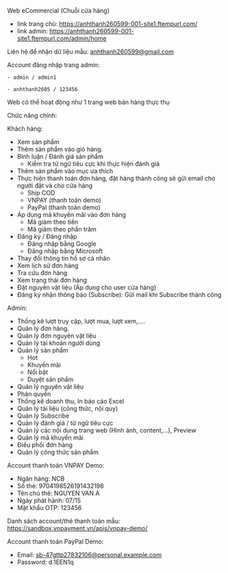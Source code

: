 Web eCommercial (Chuỗi cửa hàng)

  - link trang chủ: https://anhthanh260599-001-site1.ftempurl.com/
  - link admin: https://anhthanh260599-001-site1.ftempurl.com/admin/home 

Liên hệ để nhận dữ liệu mẫu: anhthanh260599@gmail.com

Account đăng nhập trang admin:

    - admin / admin1
    
    - anhthanh2605 / 123456

Web có thể hoạt động như 1 trang web bán hàng thực thụ

Chức năng chính: 

Khách hàng:

  - Xem sản phẩm
  - Thêm sản phẩm vào giỏ hàng.
  - Bình luận / Đánh giá sản phẩm
      + Kiểm tra từ ngữ tiêu cực khi thực hiện đánh giá
  - Thêm sản phẩm vào mục ưa thích
  - Thực hiện thanh toán đơn hàng, đặt hàng thành công sẽ gửi email cho người đặt và cho cửa hàng
      + Ship COD
      + VNPAY (thanh toán demo)
      + PayPal (thanh toán demo)
  - Áp dụng mã khuyến mãi vào đơn hàng
      + Mã giảm theo tiền
      + Mã giảm theo phần trăm
  - Đăng ký / Đăng nhập
      + Đăng nhập bằng Google
      + Đăng nhập bằng Microsoft
  - Thay đổi thông tin hồ sơ cá nhân
  - Xem lịch sử đơn hàng
  - Tra cứu đơn hàng
  - Xem trạng thái đơn hàng
  - Đặt nguyên vật liệu (Áp dụng cho user cửa hàng)
  - Đăng ký nhận thông báo (Subscribe): Gửi mail khi Subscribe thành công
    
Admin:

  - Thống kê lượt truy cập, lượt mua, lượt xem,....
  - Quản lý đơn hàng.
  - Quản lý đơn nguyên vật liệu
  - Quản lý tài khoản người dùng
  - Quản lý sản phẩm
      + Hot
      + Khuyến mãi
      + Nổi bật
      + Duyệt sản phẩm
  - Quản lý nguyên vật liệu
  - Phân quyền
  - Thống kê doanh thu, In báo cáo Excel
  - Quản lý tài liệu (công thức, nội quy)
  - Quản lý Subscribe
  - Quản lý đánh giá / từ ngữ tiêu cực
  - Quản lý các nội dung trang web (Hình ảnh, content,...), Preview
  - Quản lý mã khuyến mãi
  - Điều phối đơn hàng
  - Quản lý công thức sản phẩm

Account thanh toán VNPAY Demo:
   - Ngân hàng:	NCB
   - Số thẻ:	9704198526191432198
   - Tên chủ thẻ:	NGUYEN VAN A
   - Ngày phát hành:	07/15
   - Mật khẩu OTP:	123456

Danh sách account/thẻ thanh toán mẫu:
https://sandbox.vnpayment.vn/apis/vnpay-demo/

Account thanh toán PayPal Demo:
  - Email: sb-47gttp27832106@personal.example.com
  - Password: d.1EEN1q
